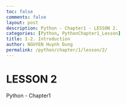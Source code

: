 ```yaml
---
toc: false
comments: false
layout: post
description: Python - Chapter1 - LESSON 2.
categories: [Python, PythonChapter1_Lesson]
title: I-2. Introduction
author: NGUYEN Huynh Dung
permalink: /python/chapter/1/lesson/2/
---
```


# LESSON 2
Python - Chapter1



